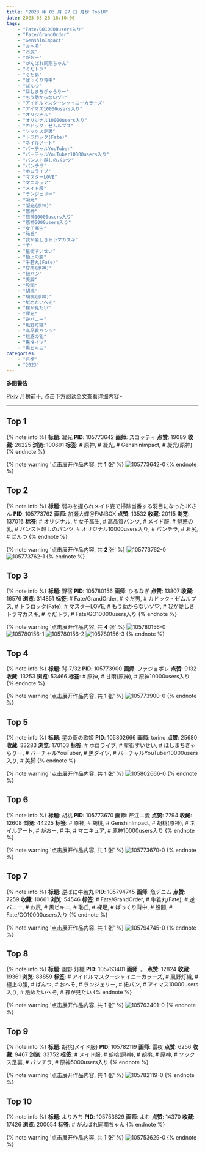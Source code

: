 ```yaml
---
title: "2023 年 03 月 27 日 月榜 Top10"
date: 2023-03-28 18:10:00
tags:
    - "Fate/GO10000users入り"
    - "Fate/GrandOrder"
    - "GenshinImpact"
    - "おへそ"
    - "お尻"
    - "がおー"
    - "がんばれ同期ちゃん"
    - "ぐだトラ"
    - "ぐだ男"
    - "ぱっくり背中"
    - "ぱんつ"
    - "ほしまちぎゃらりー"
    - "もう助からないゾ♡"
    - "アイドルマスターシャイニーカラーズ"
    - "アイマス10000users入り"
    - "オリジナル"
    - "オリジナル10000users入り"
    - "カドック・ゼムルプス"
    - "ソックス足裏"
    - "トラロック(Fate)"
    - "ネイルアート"
    - "バーチャルYouTuber"
    - "バーチャルYouTuber10000users入り"
    - "パンスト越しのパンツ"
    - "パンチラ"
    - "ホロライブ"
    - "マスターLOVE"
    - "マニキュア"
    - "メイド服"
    - "ランジェリー"
    - "凝光"
    - "凝光(原神)"
    - "原神"
    - "原神10000users入り"
    - "原神5000users入り"
    - "女子高生"
    - "恥丘"
    - "我が愛しきトラマカスキ"
    - "手"
    - "星街すいせい"
    - "極上の腹"
    - "牛若丸(Fate)"
    - "甘雨(原神)"
    - "紐パン"
    - "美脚"
    - "股間"
    - "胡桃"
    - "胡桃(原神)"
    - "舐めたいへそ"
    - "裸が見たい"
    - "裸足"
    - "逆バニー"
    - "風野灯織"
    - "高品質パンツ"
    - "魅惑の乳"
    - "黒タイツ"
    - "黒ビキニ"
categories:
    - "月榜"
    - "2023"
---
```


<i class="fa fa-triangle-exclamation"></i>**多图警告**<i class="fa fa-triangle-exclamation"></i>

[Pixiv](https://www.pixiv.net/) 月榜前十, 点击下方阅读全文查看详细内容~

<!-- more -->

---

## Top 1

{% note info %}
**标题**: 凝光
**PID**: 105773642 **画师**: スコッティ
**点赞**: 19089 **收藏**: 26225 **浏览**: 100691
**标签**: # 原神, # 凝光, # GenshinImpact, # 凝光(原神)
{% endnote %}

{% note warning '点击展开作品内容, 共 **1** 张' %}
![105773642-0](https://i.pixiv.re/img-original/img/2023/02/28/00/00/27/105773642_p0.jpg)
{% endnote %}

## Top 2

{% note info %}
**标题**: 弱みを握られメイド姿で掃除当番する羽目になったJKさん
**PID**: 105773762 **画师**: 加瀬大輝＠FANBOX
**点赞**: 13532 **收藏**: 20115 **浏览**: 137016
**标签**: # オリジナル, # 女子高生, # 高品質パンツ, # メイド服, # 魅惑の乳, # パンスト越しのパンツ, # オリジナル10000users入り, # パンチラ, # お尻, # ぱんつ
{% endnote %}

{% note warning '点击展开作品内容, 共 **2** 张' %}
![105773762-0](https://i.pixiv.re/img-original/img/2023/03/01/22/21/03/105773762_p0.jpg)
![105773762-1](https://i.pixiv.re/img-original/img/2023/03/01/22/21/03/105773762_p1.jpg)
{% endnote %}

## Top 3

{% note info %}
**标题**: 野宿
**PID**: 105780156 **画师**: ひるなぎ
**点赞**: 13807 **收藏**: 16576 **浏览**: 314851
**标签**: # Fate/GrandOrder, # ぐだ男, # カドック・ゼムルプス, # トラロック(Fate), # マスターLOVE, # もう助からないゾ♡, # 我が愛しきトラマカスキ, # ぐだトラ, # Fate/GO10000users入り
{% endnote %}

{% note warning '点击展开作品内容, 共 **4** 张' %}
![105780156-0](https://i.pixiv.re/img-original/img/2023/02/28/06/00/07/105780156_p0.jpg)
![105780156-1](https://i.pixiv.re/img-original/img/2023/02/28/06/00/07/105780156_p1.jpg)
![105780156-2](https://i.pixiv.re/img-original/img/2023/02/28/06/00/07/105780156_p2.jpg)
![105780156-3](https://i.pixiv.re/img-original/img/2023/02/28/06/00/07/105780156_p3.jpg)
{% endnote %}

## Top 4

{% note info %}
**标题**: 背‐7/32
**PID**: 105773900 **画师**: ファジョボレ
**点赞**: 9132 **收藏**: 13253 **浏览**: 53466
**标签**: # 原神, # 甘雨(原神), # 原神10000users入り
{% endnote %}

{% note warning '点击展开作品内容, 共 **1** 张' %}
![105773900-0](https://i.pixiv.re/img-original/img/2023/02/28/00/02/42/105773900_p0.jpg)
{% endnote %}

## Top 5

{% note info %}
**标题**: 星の街の歌姫
**PID**: 105802666 **画师**: torino
**点赞**: 25680 **收藏**: 33283 **浏览**: 170103
**标签**: # ホロライブ, # 星街すいせい, # ほしまちぎゃらりー, # バーチャルYouTuber, # 黒タイツ, # バーチャルYouTuber10000users入り, # 美脚
{% endnote %}

{% note warning '点击展开作品内容, 共 **1** 张' %}
![105802666-0](https://i.pixiv.re/img-original/img/2023/03/01/00/00/43/105802666_p0.jpg)
{% endnote %}

## Top 6

{% note info %}
**标题**: 胡桃
**PID**: 105773670 **画师**: 芹江ニ愛
**点赞**: 7794 **收藏**: 12608 **浏览**: 44225
**标签**: # 原神, # 胡桃, # GenshinImpact, # 胡桃(原神), # ネイルアート, # がおー, # 手, # マニキュア, # 原神10000users入り
{% endnote %}

{% note warning '点击展开作品内容, 共 **1** 张' %}
![105773670-0](https://i.pixiv.re/img-original/img/2023/02/28/00/00/36/105773670_p0.jpg)
{% endnote %}

## Top 7

{% note info %}
**标题**: 逆ばに牛若丸
**PID**: 105794745 **画师**: 魚デニム
**点赞**: 7259 **收藏**: 10661 **浏览**: 54546
**标签**: # Fate/GrandOrder, # 牛若丸(Fate), # 逆バニー, # お尻, # 黒ビキニ, # 恥丘, # 裸足, # ぱっくり背中, # 股間, # Fate/GO10000users入り
{% endnote %}

{% note warning '点击展开作品内容, 共 **1** 张' %}
![105794745-0](https://i.pixiv.re/img-original/img/2023/02/28/20/21/31/105794745_p0.jpg)
{% endnote %}

## Top 8

{% note info %}
**标题**: 風野 灯織
**PID**: 105763401 **画师**: 。
**点赞**: 12824 **收藏**: 19361 **浏览**: 88859
**标签**: # アイドルマスターシャイニーカラーズ, # 風野灯織, # 極上の腹, # ぱんつ, # おへそ, # ランジェリー, # 紐パン, # アイマス10000users入り, # 舐めたいへそ, # 裸が見たい
{% endnote %}

{% note warning '点击展开作品内容, 共 **1** 张' %}
![105763401-0](https://i.pixiv.re/img-original/img/2023/02/27/18/36/06/105763401_p0.jpg)
{% endnote %}

## Top 9

{% note info %}
**标题**: 胡桃(メイド服)
**PID**: 105782119 **画师**: 雷夜
**点赞**: 6256 **收藏**: 9467 **浏览**: 33752
**标签**: # メイド服, # 胡桃(原神), # 胡桃, # 原神, # ソックス足裏, # パンチラ, # 原神5000users入り
{% endnote %}

{% note warning '点击展开作品内容, 共 **1** 张' %}
![105782119-0](https://i.pixiv.re/img-original/img/2023/02/28/08/51/54/105782119_p0.jpg)
{% endnote %}

## Top 10

{% note info %}
**标题**: よりみち
**PID**: 105753629 **画师**: よむ
**点赞**: 14370 **收藏**: 17426 **浏览**: 200054
**标签**: # がんばれ同期ちゃん
{% endnote %}

{% note warning '点击展开作品内容, 共 **1** 张' %}
![105753629-0](https://i.pixiv.re/img-original/img/2023/02/27/08/07/08/105753629_p0.png)
{% endnote %}
